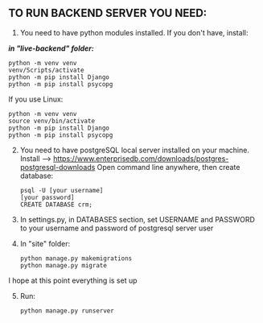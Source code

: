 ## TO RUN BACKEND SERVER YOU NEED:

1) You need to have python modules installed. If you don't have, install:

***in "live-backend" folder:***
```
python -m venv venv 
venv/Scripts/activate
python -m pip install Django
python -m pip install psycopg
```

If you use Linux:
```
python -m venv venv 
source venv/bin/activate
python -m pip install Django
python -m pip install psycopg
```


2) You need to have postgreSQL local server installed on your machine.  Install --> https://www.enterprisedb.com/downloads/postgres-postgresql-downloads
   Open command line anywhere, then create database:
   ```
   psql -U [your username]
   [your password]
   CREATE DATABASE crm;
   ```



3) In settings.py,  in DATABASES section,  set USERNAME and PASSWORD to your username and password of postgresql server user

4) In "site" folder:
   ```
   python manage.py makemigrations
   python manage.py migrate
   ```


I hope at this point everything is set up

5) Run:
   ```
   python manage.py runserver
   ``` 

